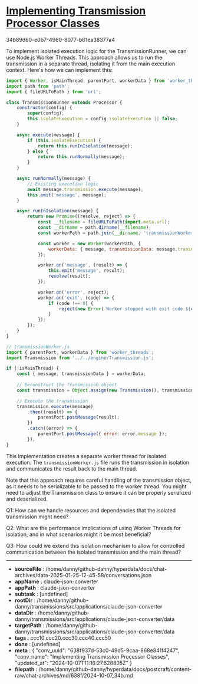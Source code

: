 # [Implementing Transmission Processor Classes](https://claude.ai/chat/638f937d-53c0-49d5-9caa-868e841f4247)

34b89d60-e0b7-4960-8077-b61ea38377a4

 To implement isolated execution logic for the TransmissionRunner, we can use Node.js Worker Threads. This approach allows us to run the transmission in a separate thread, isolating it from the main execution context. Here's how we can implement this:

```javascript
import { Worker, isMainThread, parentPort, workerData } from 'worker_threads';
import path from 'path';
import { fileURLToPath } from 'url';

class TransmissionRunner extends Processor {
    constructor(config) {
        super(config);
        this.isolateExecution = config.isolateExecution || false;
    }

    async execute(message) {
        if (this.isolateExecution) {
            return this.runInIsolation(message);
        } else {
            return this.runNormally(message);
        }
    }

    async runNormally(message) {
        // Existing execution logic
        await message.transmission.execute(message);
        this.emit('message', message);
    }

    async runInIsolation(message) {
        return new Promise((resolve, reject) => {
            const __filename = fileURLToPath(import.meta.url);
            const __dirname = path.dirname(__filename);
            const workerPath = path.join(__dirname, 'transmissionWorker.js');

            const worker = new Worker(workerPath, {
                workerData: { message, transmissionData: message.transmission }
            });

            worker.on('message', (result) => {
                this.emit('message', result);
                resolve(result);
            });

            worker.on('error', reject);
            worker.on('exit', (code) => {
                if (code !== 0) {
                    reject(new Error(`Worker stopped with exit code ${code}`));
                }
            });
        });
    }
}

// transmissionWorker.js
import { parentPort, workerData } from 'worker_threads';
import Transmission from '../../engine/Transmission.js';

if (!isMainThread) {
    const { message, transmissionData } = workerData;
    
    // Reconstruct the Transmission object
    const transmission = Object.assign(new Transmission(), transmissionData);

    // Execute the transmission
    transmission.execute(message)
        .then((result) => {
            parentPort.postMessage(result);
        })
        .catch((error) => {
            parentPort.postMessage({ error: error.message });
        });
}
```

This implementation creates a separate worker thread for isolated execution. The `transmissionWorker.js` file runs the transmission in isolation and communicates the result back to the main thread.

Note that this approach requires careful handling of the transmission object, as it needs to be serializable to be passed to the worker thread. You might need to adjust the Transmission class to ensure it can be properly serialized and deserialized.

Q1: How can we handle resources and dependencies that the isolated transmission might need?

Q2: What are the performance implications of using Worker Threads for isolation, and in what scenarios might it be most beneficial?

Q3: How could we extend this isolation mechanism to allow for controlled communication between the isolated transmission and the main thread?

---

* **sourceFile** : /home/danny/github-danny/hyperdata/docs/chat-archives/data-2025-01-25-12-45-58/conversations.json
* **appName** : claude-json-converter
* **appPath** : claude-json-converter
* **subtask** : [undefined]
* **rootDir** : /home/danny/github-danny/transmissions/src/applications/claude-json-converter
* **dataDir** : /home/danny/github-danny/transmissions/src/applications/claude-json-converter/data
* **targetPath** : /home/danny/github-danny/transmissions/src/applications/claude-json-converter/data
* **tags** : ccc10.ccc20.ccc30.ccc40.ccc50
* **done** : [undefined]
* **meta** : {
  "conv_uuid": "638f937d-53c0-49d5-9caa-868e841f4247",
  "conv_name": "Implementing Transmission Processor Classes",
  "updated_at": "2024-10-07T11:16:27.628805Z"
}
* **filepath** : /home/danny/github-danny/hyperdata/docs/postcraft/content-raw/chat-archives/md/638f/2024-10-07_34b.md